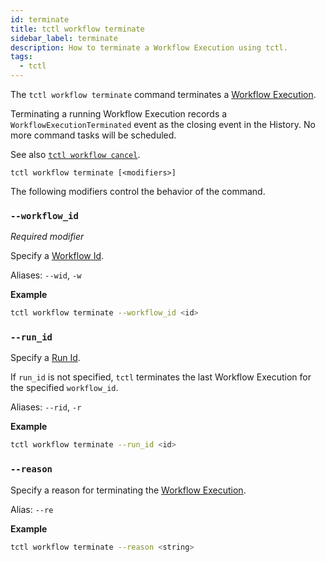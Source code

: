 ```yaml
---
id: terminate
title: tctl workflow terminate
sidebar_label: terminate
description: How to terminate a Workflow Execution using tctl.
tags:
  - tctl
---
```


The `tctl workflow terminate` command terminates a [Workflow Execution](/concepts/what-is-a-workflow-execution).

Terminating a running Workflow Execution records a `WorkflowExecutionTerminated` event as the closing event in the History.
No more command tasks will be scheduled.

See also [`tctl workflow cancel`](/tctl-v1/workflow/cancel).

`tctl workflow terminate [<modifiers>]`

The following modifiers control the behavior of the command.

### `--workflow_id`

_Required modifier_

Specify a [Workflow Id](/concepts/what-is-a-workflow-id).

Aliases: `--wid`, `-w`

**Example**

```bash
tctl workflow terminate --workflow_id <id>
```

### `--run_id`

Specify a [Run Id](/concepts/what-is-a-run-id).

If `run_id` is not specified, `tctl` terminates the last Workflow Execution for the specified `workflow_id`.

Aliases: `--rid`, `-r`

**Example**

```bash
tctl workflow terminate --run_id <id>
```

### `--reason`

Specify a reason for terminating the [Workflow Execution](/concepts/what-is-a-workflow-execution).

Alias: `--re`

**Example**

```bash
tctl workflow terminate --reason <string>
```
